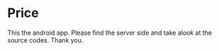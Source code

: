 # Price
This the android app. Please find the server side and take alook at the source codes. 
Thank you.

